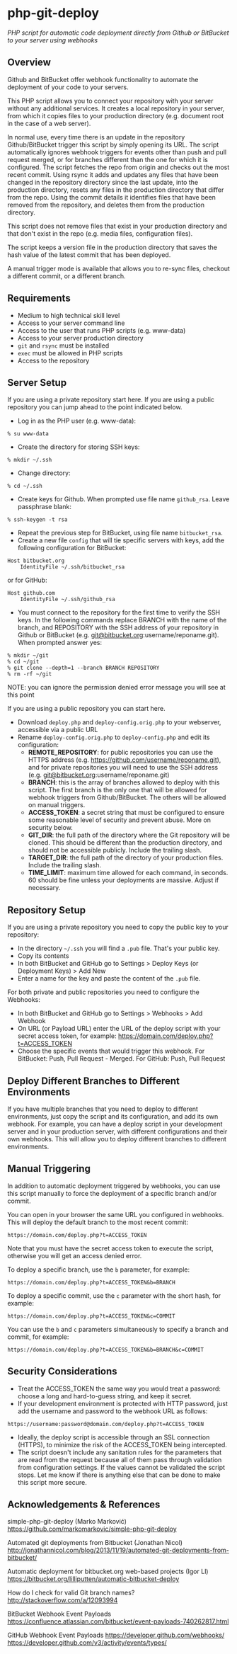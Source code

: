 # php-git-deploy
_PHP script for automatic code deployment directly from Github or BitBucket to your server using webhooks_

## Overview

Github and BitBucket offer webhook functionality to automate the deployment of your code to your servers.

This PHP script allows you to connect your repository with your server without any additional services. It creates a local repository in your server, from which it copies files to your production directory (e.g. document root in the case of a web server). 

In normal use, every time there is an update in the repository Github/BitBucket trigger this script by simply opening its URL. The script automatically ignores webhook triggers for events other than push and pull request merged, or for branches different than the one for which it is configured. The script fetches the repo from origin and checks out the most recent commit. Using rsync it adds and updates any files that have been changed in the repository directory since the last update, into the production directory, resets any files in the production directory that differ from the repo. Using the commit details it identifies files that have been removed from the repository, and deletes them from the production directory.

This script does not remove files that exist in your production directory and that don't exist in the repo (e.g. media files, configuration files).

The script keeps a version file in the production directory that saves the hash value of the latest commit that has been deployed.

A manual trigger mode is available that allows you to re-sync files, checkout a different commit, or a different branch.

## Requirements

* Medium to high technical skill level
* Access to your server command line
* Access to the user that runs PHP scripts (e.g. www-data)
* Access to your server production directory
* `git` and `rsync` must be installed
* `exec` must be allowed in PHP scripts
* Access to the repository

## Server Setup

If you are using a private repository start here. If you are using a public repository you can jump ahead to the point indicated below.

* Log in as the PHP user (e.g. www-data): 
```
% su www-data
```
* Create the directory for storing SSH keys: 
```
% mkdir ~/.ssh
```
* Change directory: 
```
% cd ~/.ssh
```
* Create keys for Github. When prompted use file name `github_rsa`. Leave passphrase blank: 
```
% ssh-keygen -t rsa
```
* Repeat the previous step for BitBucket, using file name `bitbucket_rsa`.
* Create a new file `config` that will tie specific servers with keys, add the following configuration for BitBucket:
```
Host bitbucket.org
    IdentityFile ~/.ssh/bitbucket_rsa
```
or for GitHub:
```
Host github.com
    IdentityFile ~/.ssh/github_rsa
```
* You must connect to the repository for the first time to verify the SSH keys. In the following commands replace BRANCH with the name of the branch, and REPOSITORY with the SSH address of your repository in Github or BitBucket (e.g. git@bitbucket.org:username/reponame.git). When prompted answer yes:
```
% mkdir ~/git
% cd ~/git
% git clone --depth=1 --branch BRANCH REPOSITORY
% rm -rf ~/git
```

NOTE: you can ignore the permission denied error message you will see at this point

If you are using a public repository you can start here.

* Download `deploy.php` and `deploy-config.orig.php` to your webserver, accessible via a public URL
* Rename `deploy-config.orig.php` to `deploy-config.php` and edit its configuration:
  * __REMOTE_REPOSITORY__: for public repositories you can use the HTTPS address (e.g. https://github.com/username/reponame.git), and for private repositories you will need to use the SSH address (e.g. git@bitbucket.org:username/reponame.git)
  * __BRANCH__: this is the array of branches allowed to deploy with this script. The first branch is the only one that will be allowed for webhook triggers from Github/BitBucket. The others will be allowed on manual triggers.
  * __ACCESS_TOKEN__: a secret string that must be configured to ensure some reasonable level of security and prevent abuse. More on security below.
  * __GIT_DIR__: the full path of the directory where the Git repository will be cloned. This should be different than the production directory, and should not be accessible publicly. Include the trailing slash.
  * __TARGET_DIR__: the full path of the directory of your production files. Include the trailing slash.
  * __TIME_LIMIT__: maximum time allowed for each command, in seconds. 60 should be fine unless your deployments are massive. Adjust if necessary.

## Repository Setup

If you are using a private repository you need to copy the public key to your repository:

* In the directory `~/.ssh` you will find a `.pub` file. That's your public key. 
* Copy its contents
* In both BitBucket and GitHub go to Settings > Deploy Keys (or Deployment Keys) > Add New
* Enter a name for the key and paste the content of the `.pub` file.

For both private and public repositories you need to configure the Webhooks:

* In both BitBucket and GitHub go to Settings > Webhooks > Add Webhook
* On URL (or Payload URL) enter the URL of the deploy script with your secret access token, for example: https://domain.com/deploy.php?t=ACCESS_TOKEN
* Choose the specific events that would trigger this webhook. For BitBucket: Push, Pull Request - Merged. For GitHub: Push, Pull Request 

## Deploy Different Branches to Different Environments

If you have multiple branches that you need to deploy to different environments, just copy the script and its configuration, and add its own webhook. For example, you can have a deploy script in your development server and in your production server, with different configurations and their own webhooks. This will allow you to deploy different branches to different environments.

## Manual Triggering

In addition to automatic deployment triggered by webhooks, you can use this script manually to force the deployment of a specific branch and/or commit.

You can open in your browser the same URL you configured in webhooks. This will deploy the default branch to the most recent commit:
```
https://domain.com/deploy.php?t=ACCESS_TOKEN
```
Note that you must have the secret access token to execute the script, otherwise you will get an access denied error.

To deploy a specific branch, use the `b` parameter, for example:
```
https://domain.com/deploy.php?t=ACCESS_TOKEN&b=BRANCH
```

To deploy a specific commit, use the `c` parameter with the short hash, for example:
```
https://domain.com/deploy.php?t=ACCESS_TOKEN&c=COMMIT
```

You can use the `b` and `c` parameters simultaneously to specify a branch and commit, for example:
```
https://domain.com/deploy.php?t=ACCESS_TOKEN&b=BRANCH&c=COMMIT
```

## Security Considerations

* Treat the ACCESS_TOKEN the same way you would treat a password: choose a long and hard-to-guess string, and keep it secret.
* If your development environment is protected with HTTP password, just add the username and password to the webhook URL as follows:
```
https://username:password@domain.com/deploy.php?t=ACCESS_TOKEN
```
* Ideally, the deploy script is accessible through an SSL connection (HTTPS), to minimize the risk of the ACCESS_TOKEN being intercepted.
* The script doesn't include any sanitation rules for the parameters that are read from the request because all of them pass through validation from configuration settings. If the values cannot be validated the script stops. Let me know if there is anything else that can be done to make this script more secure. 

## Acknowledgements & References

simple-php-git-deploy (Marko Marković)
https://github.com/markomarkovic/simple-php-git-deploy

Automated git deployments from Bitbucket (Jonathan Nicol)
http://jonathannicol.com/blog/2013/11/19/automated-git-deployments-from-bitbucket/

Automatic deployment for bitbucket.org web-based projects (Igor Ll)
https://bitbucket.org/lilliputten/automatic-bitbucket-deploy

How do I check for valid Git branch names?
http://stackoverflow.com/a/12093994

BitBucket Webhook Event Payloads
https://confluence.atlassian.com/bitbucket/event-payloads-740262817.html

GitHub Webhook Event Payloads
https://developer.github.com/webhooks/
https://developer.github.com/v3/activity/events/types/
